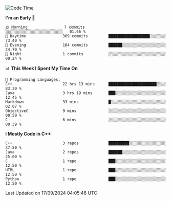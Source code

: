 <!--START_SECTION:waka-->
![Code Time](http://img.shields.io/badge/Code%20Time-32%20hrs%206%20mins-blue)

**I'm an Early 🐤** 

```text
🌞 Morning                7 commits           ░░░░░░░░░░░░░░░░░░░░░░░░░   01.66 % 
🌆 Daytime                309 commits         ██████████████████░░░░░░░   73.40 % 
🌃 Evening                104 commits         ██████░░░░░░░░░░░░░░░░░░░   24.70 % 
🌙 Night                  1 commits           ░░░░░░░░░░░░░░░░░░░░░░░░░   00.24 % 
```


📊 **This Week I Spent My Time On** 

```text
💬 Programming Languages: 
C++                      22 hrs 13 mins      █████████████████████░░░░   83.30 % 
Java                     3 hrs 19 mins       ███░░░░░░░░░░░░░░░░░░░░░░   12.45 % 
Markdown                 33 mins             █░░░░░░░░░░░░░░░░░░░░░░░░   02.07 % 
ObjectiveC               9 mins              ░░░░░░░░░░░░░░░░░░░░░░░░░   00.59 % 
C                        6 mins              ░░░░░░░░░░░░░░░░░░░░░░░░░   00.39 % 
```

**I Mostly Code in C++** 

```text
C++                      3 repos             █████████░░░░░░░░░░░░░░░░   37.50 % 
Java                     2 repos             ██████░░░░░░░░░░░░░░░░░░░   25.00 % 
C                        1 repo              ███░░░░░░░░░░░░░░░░░░░░░░   12.50 % 
HTML                     1 repo              ███░░░░░░░░░░░░░░░░░░░░░░   12.50 % 
Python                   1 repo              ███░░░░░░░░░░░░░░░░░░░░░░   12.50 % 
```




 Last Updated on 17/09/2024 04:05:46 UTC
<!--END_SECTION:waka-->
